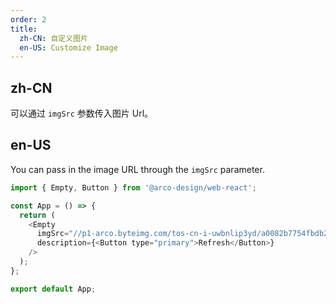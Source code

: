 ```yaml
---
order: 2
title:
  zh-CN: 自定义图片
  en-US: Customize Image
---
```


## zh-CN

可以通过 `imgSrc` 参数传入图片 Url。

## en-US

You can pass in the image URL through the `imgSrc` parameter.

```js
import { Empty, Button } from '@arco-design/web-react';

const App = () => {
  return (
    <Empty
      imgSrc="//p1-arco.byteimg.com/tos-cn-i-uwbnlip3yd/a0082b7754fbdb2d98a5c18d0b0edd25.png~tplv-uwbnlip3yd-webp.webp"
      description={<Button type="primary">Refresh</Button>}
    />
  );
};

export default App;
```
